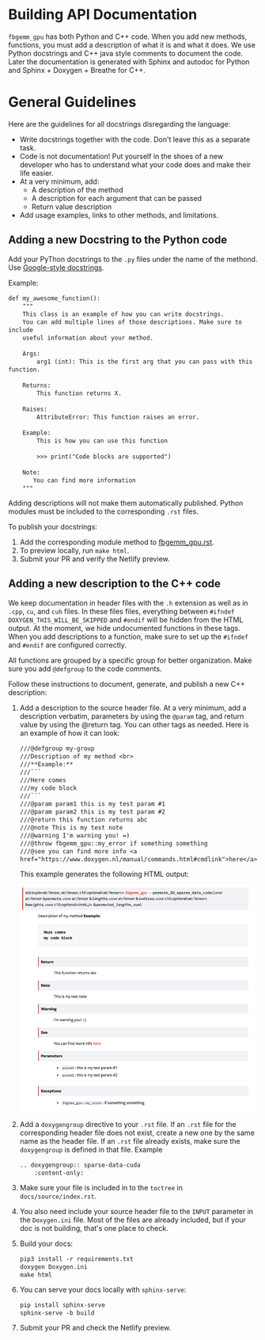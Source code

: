 # Building API Documentation

`fbgemm_gpu` has both Python and C++ code. When you add new methods, functions,
you must add a description of what it is and what it does. We use Python
docstrings and C++ java style comments to document the code. Later the
documentation is generated with Sphinx and autodoc for Python and
Sphinx + Doxygen + Breathe for C++.

# General Guidelines

Here are the guidelines for all docstrings disregarding the language:

* Write docstrings together with the code. Don't leave this as a separate task.
* Code is not documentation! Put yourself in the shoes of a new developer who
  has to understand what your code does and make their life easier.
* At a very minimum, add:
    * A description of the method
    * A description for each argument that can be passed
    * Return value description
* Add usage examples, links to other methods, and limitations.

## Adding a new Docstring to the Python code

Add your PyThon docstrings to the `.py` files under the name of the methond.
Use [Google-style docstrings](https://www.sphinx-doc.org/en/master/usage/extensions/example_google.html).

Example:

```
def my_awesome_function():
    """
    This class is an example of how you can write docstrings.
    You can add multiple lines of those descriptions. Make sure to include
    useful information about your method.

    Args:
        arg1 (int): This is the first arg that you can pass with this function.

    Returns:
        This function returns X.

    Raises:
        AttributeError: This function raises an error.

    Example:
        This is how you can use this function

        >>> print("Code blocks are supported")

    Note:
       You can find more information
    """
```

Adding descriptions will not make them automatically published. Python modules
must be included to the corresponding `.rst` files.

To publish your docstrings:

1. Add the corresponding module method to
   [fbgemm_gpu.rst](./source/fbgemm_gpu.rst).
1. To preview locally, run `make html`.
1. Submit your PR and verify the Netlify preview.

## Adding a new description to the C++ code

We keep documentation in header files with the `.h` extension as well as in
`.cpp`, `cu`, and `cuh` files.
In these files files, everything between `#ifndef DOXYGEN_THIS_WILL_BE_SKIPPED` and
`#endif` will be hidden from the HTML output. At the moment, we hide
undocumented functions in these tags. When you add descriptions to a function,
make sure to set up the `#ifndef` and `#endif` are configured correctly.

All functions are grouped by a specific group for better organization. Make
sure you add `@defgroup` to the code comments.

Follow these instructions to document, generate, and publish a new C++ description:

1. Add a description to the source header file. At a very minimum, add a description
   verbatim, parameters by using the `@param` tag, and return value by using the
   @return tag. You can other tags as needed.
   Here is an example of how it can look:

   ```
   ///@defgroup my-group
   ///Description of my method <br>
   ///**Example:**
   ///```
   ///Here comes
   ///my code block
   ///```
   ///@param param1 this is my test param #1
   ///@param param2 this is my test param #2
   ///@return this function returns abc
   ///@note This is my test note
   ///@warning I'm warning you! =)
   ///@throw fbgemm_gpu::my_error if something something
   ///@see you can find more info <a href="https://www.doxygen.nl/manual/commands.html#cmdlink">here</a>
   ```

   This example generates the following HTML output:

   ![](./assets/example-output.png)

1. Add a `doxygengroup` directive to your `.rst` file. If an `.rst` file for the
   corresponding header file does not exist, create a new
   one by the same name as the header file. If an `.rst` file already
   exists, make sure the `doxygengroup` is defined in that file. Example

   ```
   .. doxygengroup:: sparse-data-cuda
       :content-only:
   ```

1. Make sure your file is included in to the `toctree` in `docs/source/index.rst`.

1. You also need include your source header file to the `INPUT` parameter
   in the `Doxygen.ini` file. Most of the files are already included, but if
   your doc is not building, that's one place to check.

1. Build your docs:

   ```
   pip3 install -r requirements.txt
   doxygen Doxygen.ini
   make html
   ```

1. You can serve your docs locally with `sphinx-serve`:

   ```
   pip install sphinx-serve
   sphinx-serve -b build
   ```

1. Submit your PR and check the Netlify preview.
